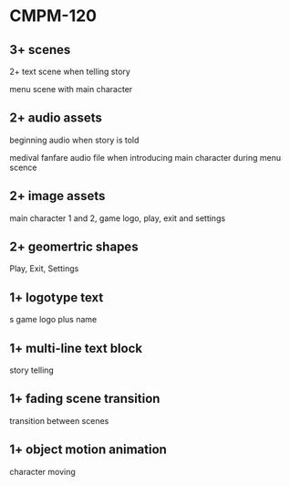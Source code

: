 # CMPM-120

## 3+ scenes 

2+ text scene when telling story 

menu scene with main character

## 2+ audio assets 

beginning audio when story is told 

medival fanfare audio file when introducing main character during menu scence

## 2+ image assets 

main character 1 and 2, game logo, play, exit and settings

## 2+ geomertric shapes 

Play, Exit, Settings

## 1+ logotype text
s
game logo plus name

## 1+ multi-line text block

story telling 

## 1+ fading scene transition 

transition between scenes 

## 1+ object motion animation 

character moving

